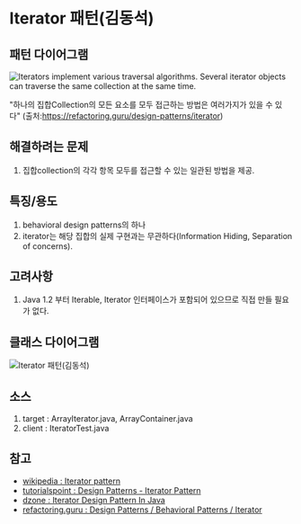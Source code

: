# Iterator 패턴(김동석)

## 패턴 다이어그램

![Iterators implement various traversal algorithms. Several iterator objects can traverse the same collection at the same time.](https://refactoring.guru/images/patterns/diagrams/iterator/solution1-2x.png "Iterators implement various traversal algorithms. Several iterator objects can traverse the same collection at the same time.")

"하나의 집합Collection의 모든 요소를 모두 접근하는 방법은 여러가지가 있을 수 있다"
(출처:https://refactoring.guru/design-patterns/iterator)

## 해결하려는 문제
1. 집합collection의 각각 항목 모두를 접근할 수 있는 일관된 방법을 제공. 

## 특징/용도
1. behavioral design patterns의 하나
1. iterator는 해당 집합의 실제 구현과는 무관하다(Information Hiding, Separation of concerns).

## 고려사항

1. Java 1.2 부터 Iterable, Iterator 인터페이스가 포함되어 있으므로 직접 만들 필요가 없다.

## 클래스 다이어그램

![Iterator 패턴(김동석)](https://www.plantuml.com/plantuml/png/ZPAnIWD148Rhx5CC0J4fSh7M61GDn29gOISMUxUJtEhjRhYT4uCA2kaKn59GQqi56ryfdk_WdcSk5q5ngzcP_V_vPjWrIpocH4MmHHXpCZ5yN3zzZ5zhaxUBzvkxTFnGPooK0W7La4QWKFaOs_aKXKPOnaXIX7yPXSW5nX0I3UroipcG52Q-5nZLzAC4XJsIgdd8Z_acMZdGkvoSbRQiRumB87syJSSlwTNzvFaI5WGdh5L7xdYzdYV48YnskyjALHqlaze9-ZoOqRGwRJXbbM7YHp80tvW8kOQGssqyeLfzfIXrGEUP2ZjdB8YujR0UntnKpFKlcnt_40EQUh5AVjy_09vvkOH31Aa5di0gBAralNv0-n6szihGtBSKSsUQhSXBI4PUCPrxAB_ZhDqy-ORHnAN6CdgXpC7Ayfbw-cWFBMNQOoD5Fa2vaYkcpD0wQpH-z6N5xcR5QOgnkIwDHhiO_vVAbsWDjN3VzXC0 "Iterator 패턴(김동석)")

## 소스
1. target : ArrayIterator.java, ArrayContainer.java
1. client : IteratorTest.java

## 참고

* [wikipedia : Iterator pattern](https://en.wikipedia.org/wiki/Iterator_pattern)
* [tutorialspoint : Design Patterns - Iterator Pattern](https://www.tutorialspoint.com/design_pattern/iterator_pattern.htm)
* [dzone : Iterator Design Pattern In Java](https://dzone.com/articles/iterator-design-pattern-in-java)
* [refactoring.guru : Design Patterns / Behavioral Patterns / Iterator](https://refactoring.guru/design-patterns/iterator)